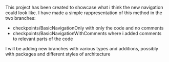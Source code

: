 This project has been created to showcase what i think the new navigation could look like.
I have made a simple rappresentation of this method in the two branches:
  - checkpoints/BasicNavigationOnly with only the code and no comments
  - checkpoints/BasicNavigationWithComments where i added comments to relevant parts of the code

I will be adding new branches with various types and additions, possibly with packages and different styles of architecture
